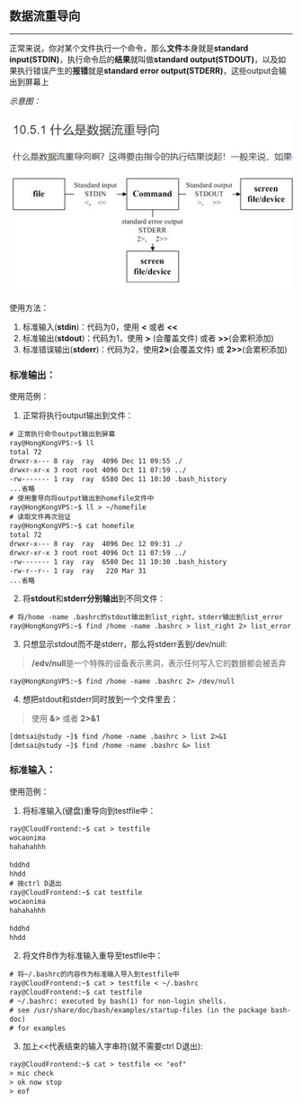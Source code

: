 ## 数据流重导向
---
正常来说，你对某个文件执行一个命令，那么**文件**本身就是**standard input(STDIN)**，执行命令后的**结果**就叫做**standard output(STDOUT)**，以及如果执行错误产生的**报错**就是**standard error output(STDERR)**，这些output会输出到屏幕上

*示意图：*

![0](/img/12Chapter/Capture25.PNG)

使用方法：
1. 标准输入(**stdin**)：代码为0，使用 **<** 或者 **<<**
2. 标准输出(**stdout**)：代码为1，使用 **>** (会覆盖文件) 或者 **>>**(会累积添加)
3. 标准错误输出(**stderr**)：代码为2，使用**2>**(会覆盖文件) 或 **2>>**(会累积添加)


### 标准输出：
使用范例：
1. 正常将执行output输出到文件：
```Shell
# 正常执行命令output输出到屏幕
ray@HongKongVPS:~$ ll
total 72
drwxr-x--- 8 ray  ray  4096 Dec 11 09:55 ./
drwxr-xr-x 3 root root 4096 Oct 11 07:59 ../
-rw------- 1 ray  ray  6580 Dec 11 10:30 .bash_history
...省略
# 使用重导向将output输出到homefile文件中
ray@HongKongVPS:~$ ll > ~/homefile
# 读取文件再次验证
ray@HongKongVPS:~$ cat homefile 
total 72
drwxr-x--- 8 ray  ray  4096 Dec 12 09:31 ./
drwxr-xr-x 3 root root 4096 Oct 11 07:59 ../
-rw------- 1 ray  ray  6580 Dec 11 10:30 .bash_history
-rw-r--r-- 1 ray  ray   220 Mar 31  
...省略
```
2. 将**stdout**和**stderr分别输出**到不同文件：
```Shell
# 将/home -name .bashrc的stdout输出到list_right，stderr输出到list_error
ray@HongKongVPS:~$ find /home -name .bashrc > list_right 2> list_error
```

3. 只想显示stdout而不是stderr，那么将stderr丢到/dev/null:
> **/edv/null**是一个特殊的设备表示黑洞，表示任何写入它的数据都会被丢弃
```Shell
ray@HongKongVPS:~$ find /home -name .bashrc 2> /dev/null
```

4. 想把stdout和stderr同时放到一个文件里去：
> 使用 **&>** 或者 **2>&1**
```Shell
[dmtsai@study ~]$ find /home -name .bashrc > list 2>&1  
[dmtsai@study ~]$ find /home -name .bashrc &> list  
```

### 标准输入：
使用范例：
1. 将标准输入(键盘)重导向到testfile中：
```Shell
ray@CloudFrontend:~$ cat > testfile
wocaonima
hahahahhh

hddhd
hhdd
# 按ctrl D退出
ray@CloudFrontend:~$ cat testfile
wocaonima
hahahahhh

hddhd
hhdd
```
2. 将文件B作为标准输入重导至testfile中：
```Shell
# 将~/.bashrc的内容作为标准输入导入到testfile中
ray@CloudFrontend:~$ cat > testfile < ~/.bashrc
ray@CloudFrontend:~$ cat testfile 
# ~/.bashrc: executed by bash(1) for non-login shells.
# see /usr/share/doc/bash/examples/startup-files (in the package bash-doc)
# for examples
```

3. 加上<<代表结束的输入字串符(就不需要ctrl D退出):
```Shell
ray@CloudFrontend:~$ cat > testfile << "eof"
> mic check
> ok now stop
> eof
```